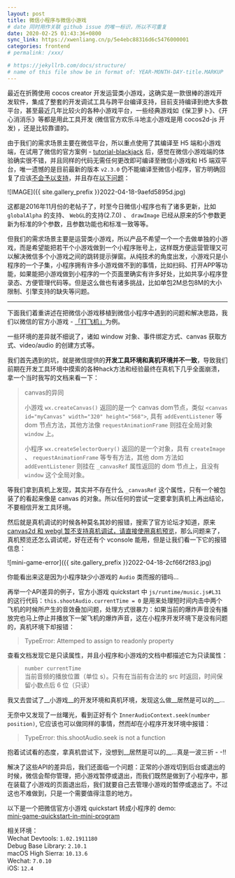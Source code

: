 ```yaml
---
layout: post
title: 微信小程序与微信小游戏
# date 同时用作关联 github issue 的唯一标识，所以不可重复
date: 2020-02-25 01:43:36+0800
sync_link: https://xwenliang.cn/p/5e4ebc88316d6c5476000001
categories: frontend
# permalink: /xxx/

# https://jekyllrb.com/docs/structure/
# name of this file show be in format of: YEAR-MONTH-DAY-title.MARKUP
---
```



最近在折腾使用 cocos creator 开发运营类小游戏，这确实是一款很棒的游戏开发软件，集成了整套的开发调试工具与跨平台编译支持，目前支持编译到绝大多数平台，甚至最近几年比较火的各种小游戏平台，一些经典游戏如《保卫萝卜》、《开心消消乐》等都是用此工具开发 (微信官方欢乐斗地主小游戏是用 cocos2d-js 开发) ，还是比较靠谱的。

由于我们的需求场景主要在微信平台，所以重点使用了其编译至 H5 端和小游戏端，在试用了微信的官方案例 - [tutorial-blackjack](https://github.com/cocos-creator/tutorial-blackjack) 后，感觉在微信小游戏端的体验确实很不错，并且同样的代码无需任何更改即可编译至微信小游戏和 H5 端双平台，唯一遗憾的是目前最新的版本 `v2.3.0` 仍不能编译至微信小程序，官方明确回复了应该[不会予以支持](https://forum.cocos.org/t/cocos/39940/7)，并且存在[以下问题](https://forum.cocos.org/t/topic/41002/6)：  

![IMAGE]({{ site.gallery_prefix }}2022-04-18-9aefd5895d.jpg)  

这都是2016年11月份的老帖子了，时至今日微信小程序也有了诸多更新，比如  `globalAlpha` 的支持、 `WebGL`的支持(2.7.0) 、 `drawImage` 已经从原来的5个参数更新为标准的9个参数，且参数功能也和标准一致等等。

但我们的需求场景主要是运营类小游戏，所以产品不希望一个一个去做单独的小游戏，而是希望能把若干个小游戏做到一个小程序账号上，这样既方便运营管理又可以解决微信多个小游戏之间的跳转提示弹窗。从纯技术的角度出发，小游戏只是小程序的一个子集，小程序拥有许多小游戏做不到的事情，比如扫码、打开APP等功能，如果能把小游戏做到小程序的一个页面里确实有许多好处，比如共享小程序登录态、方便管理代码等。但是这么做也有诸多挑战，比如单包2M总包8M的大小限制、引擎支持的缺失等问题。

---

下面我们着重讲述在把微信小游戏移植到微信小程序中遇到的问题和解决思路，我们以微信的官方小游戏 - [「打飞机」](https://github.com/xwenliang/xwenliang.github.io/tree/master/repro/mini-game-quickstart/)为例。

一些环境的差异就不细说了，诸如 window 对象、事件绑定方式、canvas 获取方式、video/audio 的创建方式等。

我们首先遇到的坑，就是微信提供的**开发工具环境和真机环境并不一致**，导致我们前期在开发工具环境中摸索的各种hack方法和经验最终在真机下几乎全面崩溃，拿一个当时我写的文档来看一下：  
> canvas的异同  
> 
> 小游戏 `wx.createCanvas()` 返回的是一个 canvas dom节点，类似 `<canvas id="myCanvas" width="320" height="568">`, 具有 `addEventListener` 等 dom 节点方法，其他方法像 `requestAnimationFrame` 则挂在全局对象 `window` 上。  
> 
> 小程序 `wx.createSelectorQuery()` 返回的是一个对象，具有 `createImage` 、 `requestAnimationFrame` 等专有方法，其他 dom 方法如 `addEventListener` 则挂在 `_canvasRef` 属性返回的 dom 节点上，且没有 `window` 这个全局对象。  


等我们拿到真机上发现，其实并不存在什么 `_canvasRef` 这个属性，只有一个被包装了的看起来像是 canvas 的对象。所以任何的尝试一定要拿到真机上再出结论，不要相信开发工具环境。

然后就是真机调试的时候各种莫名其妙的报错，搜索了官方论坛才知道，原来 [canvas2d 和 webgl 暂不支持真机调试，请直接使用真机预览](https://developers.weixin.qq.com/community/develop/doc/00044ee36e04601f236971e5c50000)，那么问题来了，真机预览还怎么调试呢，好在还有个 vconsole 能用，但是让我们看一下它的报错信息：  

![mini-game-error]({{ site.gallery_prefix }}2022-04-18-2cf66f2f83.jpg)  

你能看出来这是因为小程序缺少小游戏的 `Audio` 类而报的错吗...

再举一个API差异的例子，官方小游戏 quickstart 中 `js/runtime/music.js#L31` 的这行代码：`this.shootAudio.currentTime = 0` 是用来处理短时间内击中两个飞机的时候所产生的音效叠加问题，处理方式很暴力：如果当前的爆炸声音没有播放完也马上停止并播放下一架飞机的爆炸声音，这在小程序开发环境下是没有问题的，真机环境下却报错：  
> TypeError: Attemped to assign to readonly property  

查看文档发现它是只读属性，并且小程序和小游戏的文档中都描述它为只读属性：  
> `number currentTime`  
> 当前音频的播放位置（单位 s）。只有在当前有合法的 src 时返回，时间保留小数点后 6 位（只读）  

我又去尝试了__小游戏__的开发环境和真机环境，发现这么做__居然是可以的__...

无奈中又发现了一丝曙光，看到正好有个 `InnerAudioContext.seek(number position)`, 它应该也可以做同样的事情，然而却在小程序开发环境中报错：  
> TypeError: this.shootAudio.seek is not a function  

抱着试试看的态度，拿真机尝试下，没想到__居然是可以的__...真是一波三折 - -!!

解决了这些API的差异后，我们还面临一个问题：正常的小游戏切到后台或退出的时候，微信会帮你管理，把小游戏暂停或退出，而我们既然是做到了小程序中，那在装载了小游戏的页面退出后，我们就要自己去管理小游戏的暂停或退出了。不过这也不难做到，只是一个需要值得注意的地方。

以下是一个把微信官方小游戏 quickstart 转成小程序的 demo:    
[mini-game-quickstart-in-mini-program](https://github.com/xwenliang/xwenliang.github.io/tree/master/repro/mini-game-quickstart-in-mini-program)  

相关环境：  
Wechat Devtools: `1.02.1911180`  
Debug Base Library: `2.10.1`  
macOS High Sierra: `10.13.6`  
Wechat: `7.0.10`  
iOS: `12.4`  

